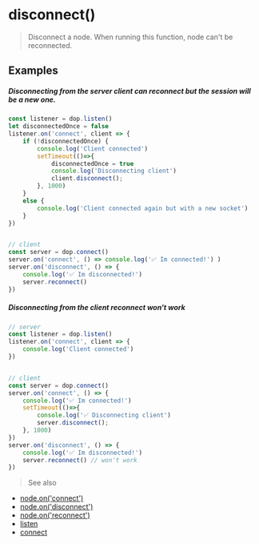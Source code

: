 # disconnect()

> Disconnect a node. When running this function, node can't be reconnected.


## Examples

##### Disconnecting from the server client can reconnect but the session will be a new one.

```js
const listener = dop.listen()
let disconnectedOnce = false
listener.on('connect', client => {
    if (!disconnectedOnce) {
        console.log('Client connected')
        setTimeout(()=>{
            disconnectedOnce = true
            console.log('Disconnecting client')
            client.disconnect();
        }, 1000)
    }
    else {
        console.log('Client connected again but with a new socket')
    }
})


// client
const server = dop.connect()
server.on('connect', () => console.log('✅ Im connected!') )
server.on('disconnect', () => {
    console.log('✅ Im disconnected!')
    server.reconnect() 
})
```


##### Disconnecting from the client reconnect won't work

```js
// server
const listener = dop.listen()
listener.on('connect', client => {
    console.log('Client connected')
})


// client
const server = dop.connect()
server.on('connect', () => {
    console.log('✅ Im connected!')
    setTimeout(()=>{
        console.log('✅ Disconnecting client')
        server.disconnect();
    }, 1000)
})
server.on('disconnect', () => {
    console.log('✅ Im disconnected!')
    server.reconnect() // won't work
})
```




> See also
- [node.on('connect')](/api/javascript/node-onconnect)
- [node.on('disconnect')](/api/javascript/node-ondisconnect)
- [node.on('reconnect')](/api/javascript/node-onreconnect)
- [listen](/api/javascript/listen)
- [connect](/api/javascript/connect)